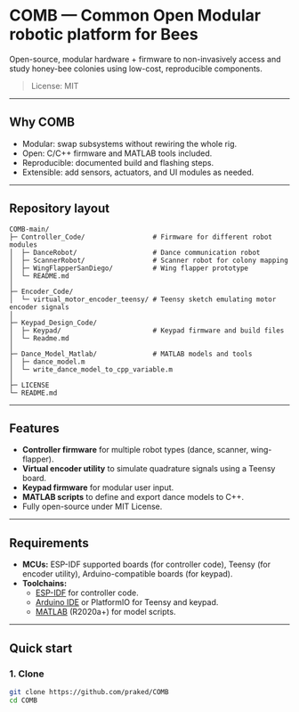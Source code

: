# COMB — Common Open Modular robotic platform for Bees

Open-source, modular hardware + firmware to non-invasively access and study honey-bee colonies using low-cost, reproducible components.

> License: MIT

---

## Why COMB

- Modular: swap subsystems without rewiring the whole rig.
- Open: C/C++ firmware and MATLAB tools included.
- Reproducible: documented build and flashing steps.
- Extensible: add sensors, actuators, and UI modules as needed.

---

## Repository layout

```text
COMB-main/
├─ Controller_Code/                 # Firmware for different robot modules
│  ├─ DanceRobot/                   # Dance communication robot
│  ├─ ScannerRobot/                 # Scanner robot for colony mapping
│  ├─ WingFlapperSanDiego/          # Wing flapper prototype
│  └─ README.md
│
├─ Encoder_Code/
│  └─ virtual_motor_encoder_teensy/ # Teensy sketch emulating motor encoder signals
│
├─ Keypad_Design_Code/
│  ├─ Keypad/                       # Keypad firmware and build files
│  └─ Readme.md
│
├─ Dance_Model_Matlab/              # MATLAB models and tools
│  ├─ dance_model.m
│  └─ write_dance_model_to_cpp_variable.m
│
├─ LICENSE
└─ README.md
```

---

## Features

- **Controller firmware** for multiple robot types (dance, scanner, wing-flapper).
- **Virtual encoder utility** to simulate quadrature signals using a Teensy board.
- **Keypad firmware** for modular user input.
- **MATLAB scripts** to define and export dance models to C++.
- Fully open-source under MIT License.

---

## Requirements

- **MCUs:** ESP-IDF supported boards (for controller code), Teensy (for encoder utility), Arduino-compatible boards (for keypad).
- **Toolchains:**
  - [ESP-IDF](https://docs.espressif.com/projects/esp-idf) for controller code.
  - [Arduino IDE](https://www.arduino.cc/en/software) or PlatformIO for Teensy and keypad.
  - [MATLAB](https://www.mathworks.com/products/matlab.html) (R2020a+) for model scripts.

---

## Quick start

### 1. Clone

```bash
git clone https://github.com/praked/COMB
cd COMB

```

